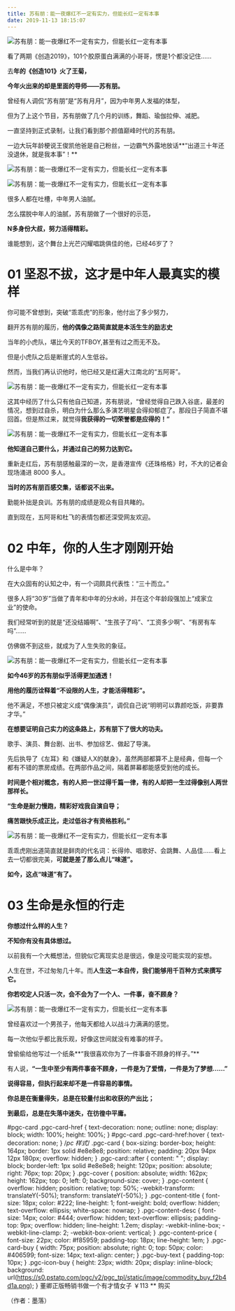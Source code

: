```yaml
---
title: 苏有朋：能一夜爆红不一定有实力，但能长红一定有本事
date: 2019-11-13 18:15:07
---
```


 

![苏有朋：能一夜爆红不一定有实力，但能长红一定有本事](http://p3.pstatp.com/large/pgc-image/32ee95f38c2c4c9493280182b2f5ce56)
 


 

 看了两期《创造2019》，101个胶原蛋白满满的小哥哥，愣是1个都没记住……

 去**年的《创造101》火了王菊，**

 **今年火出来的却是里面的导师——苏有朋。**

 曾经有人调侃“苏有朋”是“苏有月月”，因为中年男人发福的体型，

 但为了上这个节目，苏有朋做了几个月的训练，舞蹈、瑜伽拉伸、减肥。

 一直坚持到正式录制，让我们看到那个颜值巅峰时代的苏有朋。

 一边大玩年龄梗说王俊凯他爸是自己粉丝，一边霸气外露地放话**“出道三十年还没退休，就是我本事”！**

 

![苏有朋：能一夜爆红不一定有实力，但能长红一定有本事](http://p1.pstatp.com/large/pgc-image/02bb08a15ab84be8813899597aa21a09)
 

![苏有朋：能一夜爆红不一定有实力，但能长红一定有本事](http://p1.pstatp.com/large/pgc-image/b45e138d5f3744889eefabf8b4abf9c3)
 


 

 很多人都在吐槽，中年男人油腻。

 怎么摆脱中年人的油腻，苏有朋做了一个很好的示范，

 **N多身份大叔，努力活得精彩。**

 谁能想到，这个舞台上光芒闪耀唱跳俱佳的他，已经46岁了？

 

# **01 坚忍不拔，这才是中年人最真实的模样**

 你可能不曾想到，突破“乖乖虎”的形象，他付出了多少努力，

 翻开苏有朋的履历，**他的偶像之路简直就是本活生生的励志史**

 当年的小虎队，堪比今天的TFBOY,甚至有过之而无不及。

 但是小虎队之后是断崖式的人生低谷。

 然而，当我们再认识他时，他已经又是红遍大江南北的“五阿哥”。

![苏有朋：能一夜爆红不一定有实力，但能长红一定有本事](http://p9.pstatp.com/large/pgc-image/4709d868a25b4f158449fc4fa96e77a7)
 


 

 这其中经历了什么只有他自己知道，苏有朋说，“曾经觉得自己跌入谷底，最差的情况，想到过自杀，明白为什么那么多演艺明星会得抑郁症了。那段日子简直不堪回首。但是熬过来，就觉得**我获得的一切荣誉都是应得的！”**

![苏有朋：能一夜爆红不一定有实力，但能长红一定有本事](http://p1.pstatp.com/large/pgc-image/a59e94aa5dca483abe9670e9504460c4)
 


 

 **他知道自己要什么，并通过自己的努力达到它。**

 重新走红后，苏有朋感触最深的一次，是香港宣传《还珠格格》时，不大的记者会现场涌进 8000 多人。

 **当时的苏有朋百感交集，话都说不出来。**

 勤能补拙是良训。苏有朋的成绩是观众有目共睹的。

 直到现在，五阿哥和杜飞的表情包都还深受网友欢迎。

# **02 中年，你的人生才刚刚开始**

 什么是中年？

 在大众固有的认知之中，有一个词颇具代表性：“三十而立。”

 很多人将“30岁”当做了青年和中年的分水岭，并在这个年龄段强加上“成家立业”的使命。

 我们经常听到的就是“还没结婚啊”、“生孩子了吗”、“工资多少啊”、“有房有车吗”……

 仿佛做不到这些，就成为了人生失败的象征。

![苏有朋：能一夜爆红不一定有实力，但能长红一定有本事](http://p1.pstatp.com/large/pgc-image/7e1b7025a600494ea092f4bec1fe9e0b)
 


 

 **如今46岁的苏有朋似乎活得更加通透！**

 **用他的履历诠释着“不设限的人生，才能活得精彩”。**

 他不满足，不想只被定义成“偶像演员”，调侃自己说“明明可以靠颜吃饭，非要靠才华。”

 **在想要证明自己实力的这条路上，苏有朋下了很大的功夫。**

 歌手、演员、舞台剧、出书、参加综艺、做起了导演。

 先后执导了《左耳》和《嫌疑人X的献身》，虽然两部都算不上是经典，但每一个都有不错的票房成绩。在两部作品之间，隔着屏幕都能感受到他的成长。

 **时间是个相对概念，有的人把一世过得千篇一律，有的人却把一生过得像别人两世那样长。**

 **“生命是耐力慢跑，精彩好戏我自演自导；**

 **痛苦跟快乐成正比，走过低谷才有资格胜利。”**

![苏有朋：能一夜爆红不一定有实力，但能长红一定有本事](http://p1.pstatp.com/large/pgc-image/635503a2b34b48068c4eb942a1bda709)
 


 

 乖乖虎刚出道简直就是鲜肉的代名词：长得帅、唱歌好、会跳舞、人品佳……看上去一切都很完美，**可就是差了那么点儿“味道”。**

 **如今，这点“味道”有了。**

# **03 生命是永恒的行走**

 **你想过什么样的人生？**

 **不知你有没有具体想过。**

 以前我有一个大概想法，但貌似它离现实总是很远，像是没可能实现的妄想。

 人生在世，不过匆匆几十年。而**人生这一本自传，我们能够用千百种方式来撰写它。**

 **你若咬定人只活一次，会不会为了一个人、一件事，奋不顾身？**

![苏有朋：能一夜爆红不一定有实力，但能长红一定有本事](http://p3.pstatp.com/large/pgc-image/bedb01406eb94392a8fe9551fc3c721a)
 


 

 曾经喜欢过一个男孩子，他每天都给人以战斗力满满的感觉。

 每一次他似乎都比我乐观，好像这世间就没有难事的样子。

 曾偷偷给他写过一个纸条**“我很喜欢你为了一件事奋不顾身的样子。”**

 有人说，**“一生中至少有两件事奋不顾身，一件是为了爱情，一件是为了梦想......”**

 **说得容易，但执行起来却不是一件容易的事情。**

 **你总是在衡量得失，总是在较量付出和收获的产出比；**

 **到最后，总是在失落中迷失，在彷徨中平庸。**

#pgc-card .pgc-card-href { text-decoration: none; outline: none; display: block; width: 100%; height: 100%; } #pgc-card .pgc-card-href:hover { text-decoration: none; } /*pc 样式*/ .pgc-card { box-sizing: border-box; height: 164px; border: 1px solid #e8e8e8; position: relative; padding: 20px 94px 12px 180px; overflow: hidden; } .pgc-card::after { content: " "; display: block; border-left: 1px solid #e8e8e8; height: 120px; position: absolute; right: 76px; top: 20px; } .pgc-cover { position: absolute; width: 162px; height: 162px; top: 0; left: 0; background-size: cover; } .pgc-content { overflow: hidden; position: relative; top: 50%; -webkit-transform: translateY(-50%); transform: translateY(-50%); } .pgc-content-title { font-size: 18px; color: #222; line-height: 1; font-weight: bold; overflow: hidden; text-overflow: ellipsis; white-space: nowrap; } .pgc-content-desc { font-size: 14px; color: #444; overflow: hidden; text-overflow: ellipsis; padding-top: 9px; overflow: hidden; line-height: 1.2em; display: -webkit-inline-box; -webkit-line-clamp: 2; -webkit-box-orient: vertical; } .pgc-content-price { font-size: 22px; color: #f85959; padding-top: 18px; line-height: 1em; } .pgc-card-buy { width: 75px; position: absolute; right: 0; top: 50px; color: #406599; font-size: 14px; text-align: center; } .pgc-buy-text { padding-top: 10px; } .pgc-icon-buy { height: 23px; width: 20px; display: inline-block; background: url(https://s0.pstatp.com/pgc/v2/pgc_tpl/static/image/commodity_buy_f2b4d1a.png); }
董卿正版畅销书做一个有才情女子
￥113
**
购买

 

 （作者：墨落）
